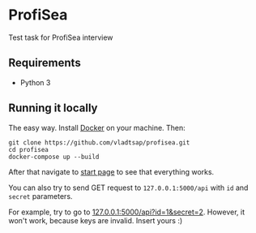 # ProfiSea
Test task for ProfiSea interview

## Requirements
* Python 3

## Running it locally

The easy way. Install [Docker](https://docs.docker.com/install/) on your machine. Then:

```
git clone https://github.com/vladtsap/profisea.git
cd profisea
docker-compose up --build
```

After that navigate to [start page](http://127.0.0.1:5000) to see that everything works.

You can also try to send GET request to ```127.0.0.1:5000/api``` with ```id```
 and ```secret``` parameters.
 
For example, try to go to [127.0.0.1:5000/api?id=1&secret=2](http://127.0.0.1:5000/api?id=1&secret=2). 
However, it won't work, because keys are invalid. Insert yours :)